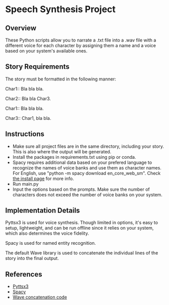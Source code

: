 # Speech Synthesis Project

## Overview

These Python scripts allow you to narrate a .txt file into a .wav file with a different voice for each character by assigning them a name and a voice based on your system's available ones.

## Story Requirements

The story must be formatted in the following manner:

Char1:: Bla bla bla.

Char2:: Bla bla Char3.

Char1:: Bla bla bla.

Char3:: Char1, bla bla.

## Instructions

- Make sure all project files are in the same directory, including your story. This is also where the output will be generated.
- Install the packages in requirements.txt using pip or conda.
- Spacy requires additional data based on your prefered language to recognize the names of voice banks and use them as character names. For English, use "python -m spacy download en_core_web_sm". Check [the install page](https://spacy.io/usage) for more info. 
- Run main.py
- Input the options based on the prompts. Make sure the number of characters does not exceed the number of voice banks on your system.

## Implementation Details

Pyttsx3 is used for voice synthesis. Though limited in options, it's easy to setup, lightweight, and can be run offline since it relies on your system, which also determines the voice fidelity.

Spacy is used for named entity recognition.

The default Wave library is used to concatenate the individual lines of the story into the final output.

## References

- [Pyttsx3](https://github.com/nateshmbhat/pyttsx3)
- [Spacy](https://spacy.io)
- [Wave concatenation code](https://stackoverflow.com/a/2900266)
